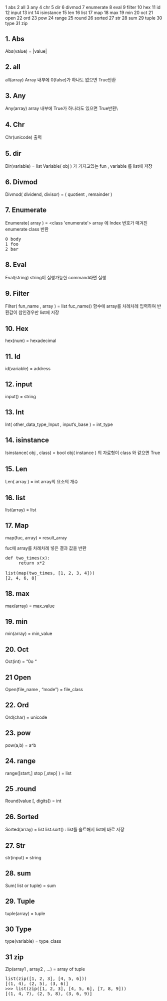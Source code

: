 1 abs
2 all
3 any
4 chr
5 dir
6 divmod
7 enumerate
8 eval
9 filter
10 hex
11 id
12 input
13 int
14 isinstance
15 len
16 list
17 map
18 max
19 min
20 oct
21 open
22 ord
23 pow
24 range
25 round
26 sorted
27 str
28 sum
29 tuple
30 type
31 zip


## 1. Abs
Abs(value) = |value|

## 2. all
all(array)
Array 내부에 0(false)가 하나도 없으면 True반환

## 3. Any
Any(array)
array 내부에 True가 하나라도 있으면 True반환\

## 4. Chr
Chr(unicode) 출력

## 5. dir
Dir(variable) = list
Variable( obj ) 가 가지고있는 fun , variable 를 list에 저장

## 6. Divmod
Divmod( dividend, divisor) = ( quotient , remainder )

## 7. Enumerate
Enumerate( array ) = <class 'enumerate’> 
array 에 Index 번호가 매겨진 enumerate class 반환

<pre>
0 body
1 foo
2 bar
</pre>

## 8. Eval

Eval(string)
string이 실행가능한 command라면 실행

## 9. Filter
Filter( fun_name , array ) = list
fuc_name() 함수에 array를 차례차례 입력하여 반환값이 참인경우만 list에 저장

## 10. Hex
hex(num) = hexadecimal

## 11. Id
id(variable) = address

## 12. input
input() = string

## 13. Int
Int( other_data_type_Input , input’s_base  ) = int_type

## 14. isinstance
Isinstance( obj , class) = bool
obj( instance ) 의 자료형이 class 와 같으면 True

## 15. Len
Len( array ) = int 
array의 요소의 개수 

## 16. list
list(array) = list

## 17. Map


map(fuc, array) = result_array

fuc에 array를 차례차례 넣은 결과 값을 반환


<pre>
def two_times(x): 
     return x*2

list(map(two_times, [1, 2, 3, 4]))
[2, 4, 6, 8]
</pre>

## 18. max
max(array) = max_value

## 19. min
min(array) = min_value

## 20. Oct
Oct(int) = “0o “

## 21 Open
Open(file_name , “mode”)  = file_class

## 22. Ord
Ord(char) = unicode

## 23. pow
pow(a,b) = a^b

## 24. range
range([start,] stop [,step] ) = list

## 25 .round 
Round(value [,  digits]) = int

## 26. Sorted
Sorted(array) = list 
list.sort() : list를 솔트해서 list에 바로 저장

## 27. Str
str(input) = string

## 28. sum
Sum( list or tuple) = sum

## 29. Tuple
tuple(array) = tuple

## 30 Type
type(variable) = type_class

## 31 zip
Zip(array1 , array2 , …) = array of tuple 

<pre>
list(zip([1, 2, 3], [4, 5, 6]))
[(1, 4), (2, 5), (3, 6)]
>>> list(zip([1, 2, 3], [4, 5, 6], [7, 8, 9]))
[(1, 4, 7), (2, 5, 8), (3, 6, 9)]
</pre>


